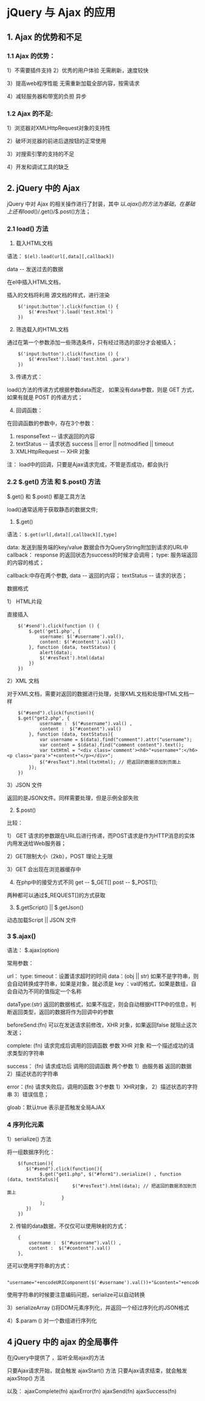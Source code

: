 # jQuery 与 Ajax 的应用

## 1. Ajax 的优势和不足

### 1.1 Ajax 的优势：

1）不需要插件支持
2）优秀的用户体验
无需刷新，速度较快

3）提高web程序性能
无需重新加载全部内容，按需请求

4）减轻服务器和带宽的负担
异步

### 1.2 Ajax 的不足:

1）浏览器对XMLHttpRequest对象的支持性

2）破坏浏览器的前进后退按钮的正常使用

3）对搜索引擎的支持的不足

4）开发和调试工具的缺乏

## 2. jQuery 中的 Ajax

jQuery 中对 Ajax 的相关操作进行了封装，其中 以$.ajax()的方法为基础，在基础上还有 load()/$.get()/$.post()方法；

### 2.1 load() 方法

1. 载入HTML文档

语法：
`$(el).load(url[,data][,callback])`

data -- 发送过去的数据

在el中插入HTML文档，

插入的文档将利用 源文档的样式，进行渲染

```
    $('input:button').click(function () {
        $('#resText').load('test.html')
    })
```

2. 筛选载入的HTML文档

通过在第一个参数添加一些筛选条件，只有经过筛选的部分才会被插入；

```
    $('input:button').click(function () {
        $('#resText').load('test.html .para')
    })
```

3. 传递方式：

load()方法的传递方式根据参数data而定， 如果没有data参数，则是 GET 方式，如果有就是 POST 的传递方式；

4. 回调函数：

在回调函数的参数中，存在3个参数：
1) responseText  -- 请求返回的内容
2) textStatus -- 请求状态 success || error || notmodified || timeout
3) XMLHttpRequest -- XHR 对象


注：
load中的回调，只要是Ajax请求完成，不管是否成功，都会执行

### 2.2 $.get() 方法 和 $.post() 方法

$.get() 和 $.post() 都是工具方法

load()通常适用于获取静态的数据文件;

1. $.get()

语法：
`$.get(url[,data][,callback][,type]`

data: 发送到服务端的key/value 数据会作为QueryString附加到请求的URL中
callback： response 的返回状态为success的时候才会调用；
type: 服务端返回的内容的格式；

callback:中存在两个参数,
data -- 返回的内容；
textStatus -- 请求的状态；

数据格式

1） HTML片段

直接插入

```
    $('#send').click(function () {
        $.get('get1.php', {
            username: $('#username').val(),
            content: $('#content').val()
        }, function (data, textStatus) {
            alert(data);
            $('#resText').html(data)
        })
    })
```

2）XML 文档

对于XML文档，需要对返回的数据进行处理，处理XML文档和处理HTML文档一样

```
    $("#send").click(function(){
    $.get("get2.php", {
            username :  $("#username").val() ,
            content :  $("#content").val()
        }, function (data, textStatus){
            var username = $(data).find("comment").attr("username");
            var content = $(data).find("comment content").text();
            var txtHtml = "<div class='comment'><h6>"+username+":</h6><p class='para'>"+content+"</p></div>";
            $("#resText").html(txtHtml); // 把返回的数据添加到页面上
        });
    })
```

3）JSON 文件

返回的是JSON文件。同样需要处理，但是示例全部失败

2. $.post()

比较：

1） GET 请求的参数跟在URL后进行传递，而POST请求是作为HTTP消息的实体内用发送给Web服务器；

2）GET限制大小（2kb），POST 理论上无限

3）GET 会出现在浏览器缓存中

4) 在php中的接受方式不同
get -- $_GET[]
post -- $_POST[];

两种都可以通过$_REQUEST[]的方式获取

3. $.getScript() || $.getJson()

动态加载Script || JSON 文件

### 3 $.ajax()

语法：
$.ajax(option)

常用参数：

url：
type:
timeout：设置请求超时的时间
data：(obj || str) 如果不是字符串，则会自动转换成字符串，如果是对象，就必须是 key ：val的格式，如果是数组，自会自动为不同的值指定一个名称

dataType:(str) 返回的数据格式，如果不指定，则会自动根据HTTP中的信息，判断返回类型，返回的数据将作为回调中的参数

beforeSend:(fn) 可以在发送请求前修改，XHR 对象，如果返回false 就阻止这次发送；

complete: (fn) 请求完成后调用的回调函数 参数 XHR 对象 和一个描述成功的请求类型的字符串

success： (fn) 请求成功后 调用的回调函数 两个参数 1）由服务器 返回的数据 2）描述状态的字符串

error：(fn) 请求失败后，调用的函数 3个参数 1）XHR对象， 2）描述状态的字符串 3）错误信息；

gloab：默认true 表示是否触发全局AJAX


### 4 序列化元素

1）serialize() 方法

将一组数据序列化：
```
    $(function(){
       $("#send").click(function(){
            $.get("get1.php", $("#form1").serialize() , function (data, textStatus){
                        $("#resText").html(data); // 把返回的数据添加到页面上
                    }
            );
       })
    })
```


2) 传输的data数据，不仅仅可以使用映射的方式：

```
    {
        username :  $("#username").val() ,
        content :  $("#content").val()
    },
```

还可以使用字符串的方式：

```
    "username="+encodeURIComponent($('#username').val())+"&content="+encodeURIComponent($('#content').val())
```

使用字符串的时候要注意编码问题，serialize可以自动转换

3）serializeArray ()将DOM元素序列化，并返回一个经过序列化的JSON格式

4）$.param ()
对一个数组进行序列化



## 4 jQuery 中的 ajax 的全局事件

在jQuery中提供了 ，监听全局ajax的方法

只要Ajax请求开始，就会触发 ajaxStart() 方法
只要Ajax请求结束，就会触发 ajaxStop() 方法

以及：
ajaxComplete(fn)
ajaxError(fn)
ajaxSend(fn)
ajaxSuccess(fn)

